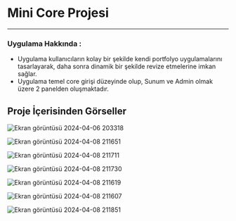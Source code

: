 # Mini Core Projesi
----------------

### Uygulama Hakkında :
* Uygulama kullanıcıların kolay bir şekilde kendi portfolyo uygulamalarını tasarlayarak, daha sonra dinamik bir şekilde revize etmelerine imkan sağlar.
* Uygulama temel core girişi düzeyinde olup, Sunum ve Admin olmak üzere 2 panelden oluşmaktadır.

## Proje İçerisinden Görseller

![Ekran görüntüsü 2024-04-06 203318](https://github.com/gozgirfaruk/MiniCoreProject/assets/125920944/44b4c8a6-068d-4021-9e26-31f43078e274)

![Ekran görüntüsü 2024-04-08 211651](https://github.com/gozgirfaruk/MiniCoreProject/assets/125920944/711c9113-59d4-49b8-8868-e372c70e6549)

![Ekran görüntüsü 2024-04-08 211711](https://github.com/gozgirfaruk/MiniCoreProject/assets/125920944/f320a447-449b-4421-8198-bccc073f11d4)

![Ekran görüntüsü 2024-04-08 211730](https://github.com/gozgirfaruk/MiniCoreProject/assets/125920944/389f77a5-bbb0-4a2c-aa8a-70d33d2d3757)

![Ekran görüntüsü 2024-04-08 211619](https://github.com/gozgirfaruk/MiniCoreProject/assets/125920944/7617d912-cf5e-445d-892e-3f61bb6e4cc5)

![Ekran görüntüsü 2024-04-08 211607](https://github.com/gozgirfaruk/MiniCoreProject/assets/125920944/0affe82a-52d6-4bf1-8a60-bd5ac8382e37)

![Ekran görüntüsü 2024-04-08 211851](https://github.com/gozgirfaruk/MiniCoreProject/assets/125920944/c200a826-0ecc-42f3-a82a-d692e56f753b)

